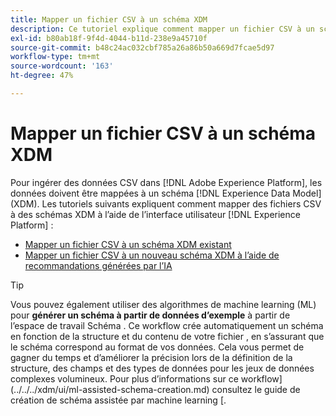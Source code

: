 ```yaml
---
title: Mapper un fichier CSV à un schéma XDM
description: Ce tutoriel explique comment mapper un fichier CSV à un schéma XDM à l’aide de l’interface utilisateur d’Adobe Experience Platform.
exl-id: b80ab18f-9f4d-4044-b11d-238e9a45710f
source-git-commit: b48c24ac032cbf785a26a86b50a669d7fcae5d97
workflow-type: tm+mt
source-wordcount: '163'
ht-degree: 47%

---
```


# Mapper un fichier CSV à un schéma XDM

Pour ingérer des données CSV dans [!DNL Adobe Experience Platform], les données doivent être mappées à un schéma [!DNL Experience Data Model] (XDM). Les tutoriels suivants expliquent comment mapper des fichiers CSV à des schémas XDM à l’aide de l’interface utilisateur [!DNL Experience Platform] :

* [Mapper un fichier CSV à un schéma XDM existant](./existing-schema.md)
* [Mapper un fichier CSV à un nouveau schéma XDM à l’aide de recommandations générées par l’IA](./recommendations.md)

>[!TIP]
>
>Vous pouvez également utiliser des algorithmes de machine learning (ML) pour **générer un schéma à partir de données d’exemple** à partir de l’espace de travail Schéma . Ce workflow crée automatiquement un schéma en fonction de la structure et du contenu de votre fichier , en s’assurant que le schéma correspond au format de vos données. Cela vous permet de gagner du temps et d’améliorer la précision lors de la définition de la structure, des champs et des types de données pour les jeux de données complexes volumineux. Pour plus d’informations sur ce workflow](../../../xdm/ui/ml-assisted-schema-creation.md) consultez le guide de création de schéma assistée par machine learning [.
